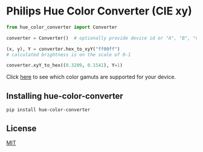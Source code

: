 # Philips Hue Color Converter  (CIE xy)

```python
from hue_color_converter import Converter

converter = Converter()  # optionally provide device id or "A", "B", "C" color gamut for more accurate colors

(x, y), Y = converter.hex_to_xyY("ff00ff")
# calculated brightness is on the scale of 0-1

converter.xyY_to_hex((0.3209, 0.1541), Y=1)
```

Click [here](https://developers.meethue.com/develop/hue-api/supported-devices/) to see which color gamuts are supported for your device.

## Installing hue-color-converter

```shell
pip install hue-color-converter
```

## License

[MIT](./LICENSE.txt)
